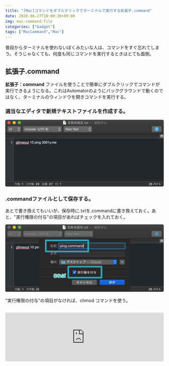 ```yaml
---
title: "[Mac]コマンドをダブルクリックでターミナルで実行する拡張子.command"
date: 2020-06-27T10:00:30+09:00
img: mac-command-file
categories: ["Gadget"]
tags: ["MacCommand","Mac"]
---
```


普段からターミナルを使わないぼくみたいな人は、コマンドをすぐ忘れてしまう。そうじゃなくても、何度も同じコマンドを実行するときはとても面倒。

## 拡張子.command

**拡張子：command** ファイルを使うことで簡単にダブルクリックでコマンドが実行できるようになる。これはAutomatorのようにバックグラウンドで動くのではなく、ターミナルのウィンドウを開きコマンドを実行する。

### 適当なエディタで新規テキストファイルを作成する。

![Macでもタイムアウト処理をするgtimeoutの記事は[ここ](https://2001y.me/blog/gadget/mac-gtimeout/)](../../../images/mac-command-file-1.jpg)

### .commandファイルとして保存する。

あとで書き換えてもいいが、保存時に.txtを.commandに書き換えておく。あと、"実行権限の付与"の項目があればチェックを入れておく。

![](../../../images/mac-command-file-2-2.jpg)

"実行権限の付与"の項目がなければ、chmod コマンドを使う。

<iframe style="width:100%;height:155px;margin:15px 0;max-width:680px;" src="https://hatenablog-parts.com/embed?url=https://2001y.me/blog/gadget/mac-chmod/" frameborder="0" scrolling="no"></iframe>